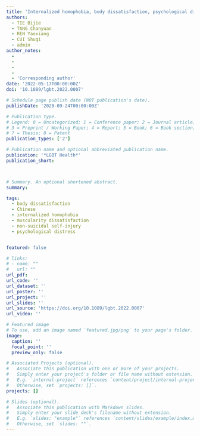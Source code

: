 ```yaml
---
title: 'Internalized homophobia, body dissatisfaction, psychological distress, and Non-Suicidal Self-Injury among Young Sexual Minority Men in China'
authors:
  - TIE Bijie
  - TANG Chanyuan
  - REN Yaoxiang
  - CUI Shuqi
  - admin
author_notes:
  - 
  - 
  -
  - 
  - 'Corresponding author'
date: '2022-05-17T00:00:00Z'
doi: '10.1089/lgbt.2022.0007'

# Schedule page publish date (NOT publication's date).
publishDate: '2020-09-24T00:00:00Z'

# Publication type.
# Legend: 0 = Uncategorized; 1 = Conference paper; 2 = Journal article;
# 3 = Preprint / Working Paper; 4 = Report; 5 = Book; 6 = Book section;
# 7 = Thesis; 8 = Patent
publication_types: ['2']

# Publication name and optional abbreviated publication name.
publication: '*LGBT Health*'
publication_short: 



# Summary. An optional shortened abstract.
summary: 

tags:
  - body dissatisfaction
  - Chinese
  - internalized homophobia
  - muscularity dissatisfaction
  - non-suicidal self-injury
  - psychological distress


featured: false

# links:
# - name: ""
#   url: ""
url_pdf: 
url_code: ''
url_dataset: ''
url_poster: ''
url_project: ''
url_slides: ''
url_source: 'https://doi.org/10.1089/lgbt.2022.0007'
url_video: ''

# Featured image
# To use, add an image named `featured.jpg/png` to your page's folder.
image:
  caption: ''
  focal_point: ''
  preview_only: false

# Associated Projects (optional).
#   Associate this publication with one or more of your projects.
#   Simply enter your project's folder or file name without extension.
#   E.g. `internal-project` references `content/project/internal-project/index.md`.
#   Otherwise, set `projects: []`.
projects: []

# Slides (optional).
#   Associate this publication with Markdown slides.
#   Simply enter your slide deck's filename without extension.
#   E.g. `slides: "example"` references `content/slides/example/index.md`.
#   Otherwise, set `slides: ""`.
---
```

